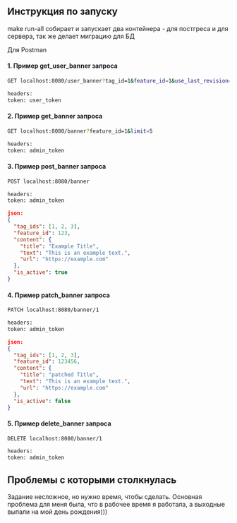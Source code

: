## Инструкция по запуску

make run-all собирает и запускает два контейнера - для постгреса и для сервера, так же делает миграцию для БД

Для Postman
#### 1. Пример get_user_banner запроса 
```bash
GET localhost:8080/user_banner?tag_id=1&feature_id=1&use_last_revision=true

headers:
token: user_token
```

#### 2. Пример get_banner запроса 
```bash
GET localhost:8080/banner?feature_id=1&limit=5

headers:
token: admin_token
```

#### 3. Пример post_banner запроса 
```bash
POST localhost:8080/banner

headers:
token: admin_token
```
```json
json:
{
  "tag_ids": [1, 2, 3],
  "feature_id": 123,
  "content": {
    "title": "Example Title",
    "text": "This is an example text.",
    "url": "https://example.com"
  },
  "is_active": true
}
```

#### 4. Пример patch_banner запроса 
```bash
PATCH localhost:8080/banner/1

headers:
token: admin_token
```
```json
json:
{
  "tag_ids": [1, 2, 3],
  "feature_id": 123456,
  "content": {
    "title": "patched Title",
    "text": "This is an example text.",
    "url": "https://example.com"
  },
  "is_active": false
}
```

#### 5. Пример delete_banner запроса 
```bash
DELETE localhost:8080/banner/1

headers:
token: admin_token
```
## Проблемы с которыми столкнулась 
Задание несложное, но нужно время, чтобы сделать.
Основная проблема для меня была, что в рабочее время я работала, а выходные выпали на мой день рождения)))
